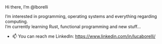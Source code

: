 Hi there, I’m @lborelli

I’m interested in programming, operating systems and everything regarding computing.  
I’m currently learning Rust, functional programming and new stuff...

- 📫 You can reach me LinkedIn: https://www.linkedin.com/in/lucaborelli/

<!---
lborelli/lborelli is a ✨ special ✨ repository because its `README.md` (this file) appears on your GitHub profile.
You can click the Preview link to take a look at your changes.
--->
